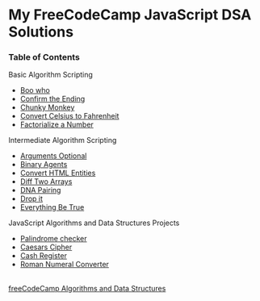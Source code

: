 <h1>My FreeCodeCamp JavaScript DSA Solutions</h1>

<h3>Table of Contents</h3>
<p>Basic Algorithm Scripting</p>
<ul>
  <li><a href="https://github.com/kulmarcin/freeCodeCamp-JavaScript-DSA/tree/main/booWho">Boo who</a></li> 
  <li><a href="https://github.com/kulmarcin/freeCodeCamp-JavaScript-DSA/tree/main/confirmEnding">Confirm the Ending</a></li> 
  <li><a href="https://github.com/kulmarcin/freeCodeCamp-JavaScript-DSA/tree/main/chunkyMonkey">Chunky Monkey</a></li> 
  <li><a href="https://github.com/kulmarcin/freeCodeCamp-JavaScript-DSA/tree/main/convertCtoF">Convert Celsius to Fahrenheit</a></li> 
  <li><a href="https://github.com/kulmarcin/freeCodeCamp-JavaScript-DSA/tree/main/factorializeNumber">Factorialize a Number</a></li> 
</ul>
<p>Intermediate Algorithm Scripting</p>
<ul>
  <li><a href="https://github.com/kulmarcin/freeCodeCamp-JavaScript-DSA/tree/main/argumentsOptional">Arguments Optional</a></li> 
  <li><a href="https://github.com/kulmarcin/freeCodeCamp-JavaScript-DSA/tree/main/binaryAgents">Binary Agents</a></li> 
  <li><a href="https://github.com/kulmarcin/freeCodeCamp-JavaScript-DSA/tree/main/convertHTMLEntities">Convert HTML Entities</a></li> 
  <li><a href="https://github.com/kulmarcin/freeCodeCamp-JavaScript-DSA/tree/main/diffTwoArrays">Diff Two Arrays</a></li> 
  <li><a href="https://github.com/kulmarcin/freeCodeCamp-JavaScript-DSA/tree/main/dnaPairing">DNA Pairing</a></li> 
  <li><a href="https://github.com/kulmarcin/freeCodeCamp-JavaScript-DSA/tree/main/dropIt">Drop it</a></li> 
  <li><a href="https://github.com/kulmarcin/freeCodeCamp-JavaScript-DSA/tree/main/everythingBeTrue">Everything Be True</a></li> 
</ul>
<p>JavaScript Algorithms and Data Structures Projects</p>
<ul>
  <li><a href="https://github.com/kulmarcin/freeCodeCamp-JavaScript-DSA/tree/main/palindromeChecker">Palindrome checker</a></li> 
  <li><a href="https://github.com/kulmarcin/freeCodeCamp-JavaScript-DSA/tree/main/caesarsCipher">Caesars Cipher</li>
  <li><a href="https://github.com/kulmarcin/freeCodeCamp-JavaScript-DSA/tree/main/cashRegister">Cash Register</li>
  <li><a href="https://github.com/kulmarcin/freeCodeCamp-JavaScript-DSA/tree/main/convertToRoman">Roman Numeral Converter</li>
</ul>
<br>
<a href="https://www.freecodecamp.org/learn/javascript-algorithms-and-data-structures">freeCodeCamp Algorithms and Data Structures</a>
